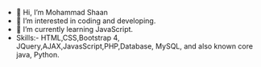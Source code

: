 - 👋 Hi, I’m Mohammad Shaan
- 👀 I’m interested in coding and developing.
- 🌱 I’m currently learning JavaScript.
- Skills:- HTML,CSS,Bootstrap 4, JQuery,AJAX,JavasScript,PHP,Database, MySQL, and also known core java, Python.
<!--- - 💞️ I’m looking to collaborate on ...
- 📫 How to reach me ...
--->
<!---
Shaan9984/Shaan9984 is a ✨ special ✨ repository because its `README.md` (this file) appears on your GitHub profile.
You can click the Preview link to take a look at your changes.
--->
